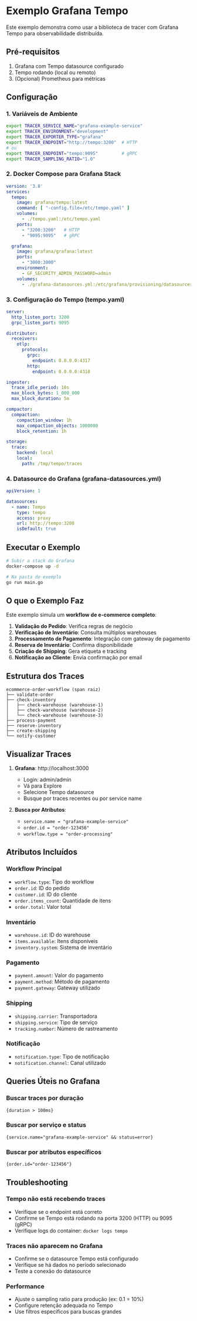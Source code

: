 # Exemplo Grafana Tempo

Este exemplo demonstra como usar a biblioteca de tracer com Grafana Tempo para observabilidade distribuída.

## Pré-requisitos

1. Grafana com Tempo datasource configurado
2. Tempo rodando (local ou remoto)
3. (Opcional) Prometheus para métricas

## Configuração

### 1. Variáveis de Ambiente

```bash
export TRACER_SERVICE_NAME="grafana-example-service"
export TRACER_ENVIRONMENT="development"
export TRACER_EXPORTER_TYPE="grafana"
export TRACER_ENDPOINT="http://tempo:3200"  # HTTP
# ou
export TRACER_ENDPOINT="tempo:9095"         # gRPC
export TRACER_SAMPLING_RATIO="1.0"
```

### 2. Docker Compose para Grafana Stack

```yaml
version: '3.8'
services:
  tempo:
    image: grafana/tempo:latest
    command: [ "-config.file=/etc/tempo.yaml" ]
    volumes:
      - ./tempo.yaml:/etc/tempo.yaml
    ports:
      - "3200:3200"   # HTTP
      - "9095:9095"   # gRPC

  grafana:
    image: grafana/grafana:latest
    ports:
      - "3000:3000"
    environment:
      - GF_SECURITY_ADMIN_PASSWORD=admin
    volumes:
      - ./grafana-datasources.yml:/etc/grafana/provisioning/datasources/datasources.yml
```

### 3. Configuração do Tempo (tempo.yaml)

```yaml
server:
  http_listen_port: 3200
  grpc_listen_port: 9095

distributor:
  receivers:
    otlp:
      protocols:
        grpc:
          endpoint: 0.0.0.0:4317
        http:
          endpoint: 0.0.0.0:4318

ingester:
  trace_idle_period: 10s
  max_block_bytes: 1_000_000
  max_block_duration: 5m

compactor:
  compaction:
    compaction_window: 1h
    max_compaction_objects: 1000000
    block_retention: 1h

storage:
  trace:
    backend: local
    local:
      path: /tmp/tempo/traces
```

### 4. Datasource do Grafana (grafana-datasources.yml)

```yaml
apiVersion: 1

datasources:
  - name: Tempo
    type: tempo
    access: proxy
    url: http://tempo:3200
    isDefault: true
```

## Executar o Exemplo

```bash
# Subir a stack do Grafana
docker-compose up -d

# Na pasta do exemplo
go run main.go
```

## O que o Exemplo Faz

Este exemplo simula um **workflow de e-commerce completo**:

1. **Validação do Pedido**: Verifica regras de negócio
2. **Verificação de Inventário**: Consulta múltiplos warehouses
3. **Processamento de Pagamento**: Integração com gateway de pagamento
4. **Reserva de Inventário**: Confirma disponibilidade
5. **Criação de Shipping**: Gera etiqueta e tracking
6. **Notificação ao Cliente**: Envia confirmação por email

## Estrutura dos Traces

```
ecommerce-order-workflow (span raiz)
├── validate-order
├── check-inventory
│   ├── check-warehouse (warehouse-1)
│   ├── check-warehouse (warehouse-2)
│   └── check-warehouse (warehouse-3)
├── process-payment
├── reserve-inventory
├── create-shipping
└── notify-customer
```

## Visualizar Traces

1. **Grafana**: http://localhost:3000
   - Login: admin/admin
   - Vá para Explore
   - Selecione Tempo datasource
   - Busque por traces recentes ou por service name

2. **Busca por Atributos**:
   - `service.name = "grafana-example-service"`
   - `order.id = "order-123456"`
   - `workflow.type = "order-processing"`

## Atributos Incluídos

### Workflow Principal
- `workflow.type`: Tipo do workflow
- `order.id`: ID do pedido
- `customer.id`: ID do cliente
- `order.items_count`: Quantidade de itens
- `order.total`: Valor total

### Inventário
- `warehouse.id`: ID do warehouse
- `items.available`: Itens disponíveis
- `inventory.system`: Sistema de inventário

### Pagamento
- `payment.amount`: Valor do pagamento
- `payment.method`: Método de pagamento
- `payment.gateway`: Gateway utilizado

### Shipping
- `shipping.carrier`: Transportadora
- `shipping.service`: Tipo de serviço
- `tracking.number`: Número de rastreamento

### Notificação
- `notification.type`: Tipo de notificação
- `notification.channel`: Canal utilizado

## Queries Úteis no Grafana

### Buscar traces por duração
```
{duration > 100ms}
```

### Buscar por serviço e status
```
{service.name="grafana-example-service" && status=error}
```

### Buscar por atributos específicos
```
{order.id="order-123456"}
```

## Troubleshooting

### Tempo não está recebendo traces
- Verifique se o endpoint está correto
- Confirme se Tempo está rodando na porta 3200 (HTTP) ou 9095 (gRPC)
- Verifique logs do container: `docker logs tempo`

### Traces não aparecem no Grafana
- Confirme se o datasource Tempo está configurado
- Verifique se há dados no período selecionado
- Teste a conexão do datasource

### Performance
- Ajuste o sampling ratio para produção (ex: 0.1 = 10%)
- Configure retenção adequada no Tempo
- Use filtros específicos para buscas grandes
